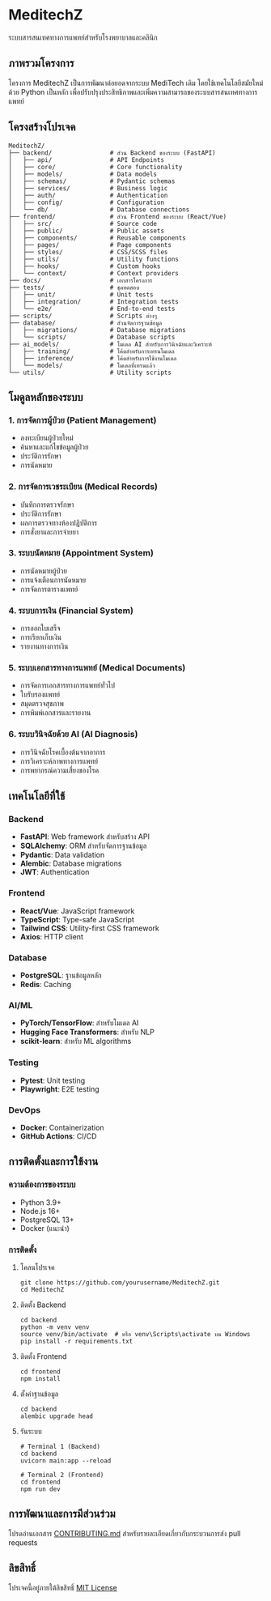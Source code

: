 # MeditechZ
ระบบสารสนเทศทางการแพทย์สำหรับโรงพยาบาลและคลินิก

## ภาพรวมโครงการ
โครงการ MeditechZ เป็นการพัฒนาต่อยอดจากระบบ MediTech เดิม โดยใช้เทคโนโลยีสมัยใหม่ด้วย Python เป็นหลัก เพื่อปรับปรุงประสิทธิภาพและเพิ่มความสามารถของระบบสารสนเทศทางการแพทย์

## โครงสร้างโปรเจค

```
MeditechZ/
├── backend/                # ส่วน Backend ของระบบ (FastAPI)
│   ├── api/                # API Endpoints
│   ├── core/               # Core functionality
│   ├── models/             # Data models
│   ├── schemas/            # Pydantic schemas
│   ├── services/           # Business logic
│   ├── auth/               # Authentication
│   ├── config/             # Configuration
│   └── db/                 # Database connections
├── frontend/               # ส่วน Frontend ของระบบ (React/Vue)
│   ├── src/                # Source code
│   ├── public/             # Public assets
│   ├── components/         # Reusable components
│   ├── pages/              # Page components
│   ├── styles/             # CSS/SCSS files
│   ├── utils/              # Utility functions
│   ├── hooks/              # Custom hooks
│   └── context/            # Context providers
├── docs/                   # เอกสารโครงการ
├── tests/                  # ชุดทดสอบ
│   ├── unit/               # Unit tests
│   ├── integration/        # Integration tests
│   └── e2e/                # End-to-end tests
├── scripts/                # Scripts ต่างๆ
├── database/               # ส่วนจัดการฐานข้อมูล
│   ├── migrations/         # Database migrations
│   └── scripts/            # Database scripts
├── ai_models/              # โมเดล AI สำหรับการวินิจฉัยและวิเคราะห์
│   ├── training/           # โค้ดสำหรับการเทรนโมเดล
│   ├── inference/          # โค้ดสำหรับการใช้งานโมเดล
│   └── models/             # โมเดลที่เทรนแล้ว
└── utils/                  # Utility scripts
```

## โมดูลหลักของระบบ

### 1. การจัดการผู้ป่วย (Patient Management)
- ลงทะเบียนผู้ป่วยใหม่
- ค้นหาและแก้ไขข้อมูลผู้ป่วย
- ประวัติการรักษา
- การนัดหมาย

### 2. การจัดการเวชระเบียน (Medical Records)
- บันทึกการตรวจรักษา
- ประวัติการรักษา
- ผลการตรวจทางห้องปฏิบัติการ
- การสั่งยาและการจ่ายยา

### 3. ระบบนัดหมาย (Appointment System)
- การนัดหมายผู้ป่วย
- การแจ้งเตือนการนัดหมาย
- การจัดการตารางแพทย์

### 4. ระบบการเงิน (Financial System)
- การออกใบเสร็จ
- การเรียกเก็บเงิน
- รายงานทางการเงิน

### 5. ระบบเอกสารทางการแพทย์ (Medical Documents)
- การจัดการเอกสารทางการแพทย์ทั่วไป
- ใบรับรองแพทย์
- สมุดตรวจสุขภาพ
- การพิมพ์เอกสารและรายงาน

### 6. ระบบวินิจฉัยด้วย AI (AI Diagnosis)
- การวินิจฉัยโรคเบื้องต้นจากอาการ
- การวิเคราะห์ภาพทางการแพทย์
- การพยากรณ์ความเสี่ยงของโรค

## เทคโนโลยีที่ใช้

### Backend
- **FastAPI**: Web framework สำหรับสร้าง API
- **SQLAlchemy**: ORM สำหรับจัดการฐานข้อมูล
- **Pydantic**: Data validation
- **Alembic**: Database migrations
- **JWT**: Authentication

### Frontend
- **React/Vue**: JavaScript framework
- **TypeScript**: Type-safe JavaScript
- **Tailwind CSS**: Utility-first CSS framework
- **Axios**: HTTP client

### Database
- **PostgreSQL**: ฐานข้อมูลหลัก
- **Redis**: Caching

### AI/ML
- **PyTorch/TensorFlow**: สำหรับโมเดล AI
- **Hugging Face Transformers**: สำหรับ NLP
- **scikit-learn**: สำหรับ ML algorithms

### Testing
- **Pytest**: Unit testing
- **Playwright**: E2E testing

### DevOps
- **Docker**: Containerization
- **GitHub Actions**: CI/CD

## การติดตั้งและการใช้งาน

### ความต้องการของระบบ
- Python 3.9+
- Node.js 16+
- PostgreSQL 13+
- Docker (แนะนำ)

### การติดตั้ง
1. โคลนโปรเจค
   ```
   git clone https://github.com/yourusername/MeditechZ.git
   cd MeditechZ
   ```

2. ติดตั้ง Backend
   ```
   cd backend
   python -m venv venv
   source venv/bin/activate  # หรือ venv\Scripts\activate บน Windows
   pip install -r requirements.txt
   ```

3. ติดตั้ง Frontend
   ```
   cd frontend
   npm install
   ```

4. ตั้งค่าฐานข้อมูล
   ```
   cd backend
   alembic upgrade head
   ```

5. รันระบบ
   ```
   # Terminal 1 (Backend)
   cd backend
   uvicorn main:app --reload

   # Terminal 2 (Frontend)
   cd frontend
   npm run dev
   ```

## การพัฒนาและการมีส่วนร่วม
โปรดอ่านเอกสาร [CONTRIBUTING.md](CONTRIBUTING.md) สำหรับรายละเอียดเกี่ยวกับกระบวนการส่ง pull requests

## ลิขสิทธิ์
โปรเจคนี้อยู่ภายใต้ลิขสิทธิ์ [MIT License](LICENSE) 